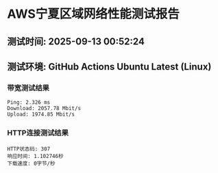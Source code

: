 # AWS宁夏区域网络性能测试报告
## 测试时间: 2025-09-13 00:52:24
## 测试环境: GitHub Actions Ubuntu Latest (Linux)

### 带宽测试结果
```
Ping: 2.326 ms
Download: 2057.78 Mbit/s
Upload: 1974.85 Mbit/s
```

### HTTP连接测试结果
```
HTTP状态码: 307
响应时间: 1.102746秒
下载速度: 0字节/秒
```

